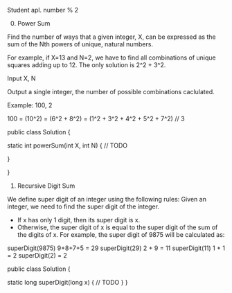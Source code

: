 Student apl. number % 2

0) Power Sum


Find the number of ways that a given integer, X, can be expressed as the sum of the Nth powers of unique, natural numbers.

For example, if X=13 and N=2, we have to find all combinations of unique squares adding up to 12.
The only solution is 2^2 + 3^2.

Input X, N

Output a single integer, the number of possible combinations caclulated.

Example:
100, 2

100 = (10^2) = (6^2 + 8^2) = (1^2 + 3^2 + 4^2 + 5^2 + 7^2) // 3

public class Solution {

static int powerSum(int X, int N) {
// TODO

}

}


1) Recursive Digit Sum

We define super digit of an integer using the following rules:
Given an integer, we need to find the super digit of the integer.
- If x has only 1 digit, then its super digit is x.
- Otherwise, the super digit of x is equal to the super digit of the sum of the digits of x.
For example, the super digit of 9875 will be calculated as:

superDigit(9875) 9+8+7+5 = 29
superDigit(29) 2 + 9 = 11
superDigit(11) 1 + 1 = 2
superDigit(2) = 2

public class Solution {

static long superDigit(long x) {
// TODO
}
}
